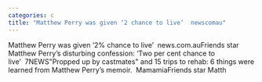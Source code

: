 ```yaml
---
categories: c
title: "Matthew Perry was given ‘2 chance to live’  newscomau"
---
```

Matthew Perry was given ‘2% chance to live’&nbsp;&nbsp;news.com.auFriends star Matthew Perry’s disturbing confession: ‘Two per cent chance to live’&nbsp;&nbsp;7NEWS"Propped up by castmates" and 15 trips to rehab: 6 things were learned from Matthew Perry’s memoir.&nbsp;&nbsp;MamamiaFriends star Matth